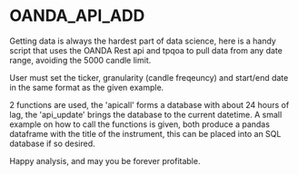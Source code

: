 # OANDA_API_ADD
Getting data is always the hardest part of data science, here is a handy script that uses the OANDA Rest api and 
tpqoa to pull data from any date range, avoiding the 5000 candle limit.

User must set the ticker, granularity (candle freqeuncy) and start/end date in the same format as the given example. 

2 functions are used, the 'apicall' forms a database with about 24 hours of lag, the 'api_update' brings the database to the current datetime. 
A small example on how to call the functions is given, both produce a pandas dataframe with the title of the instrument, 
this can be placed into an SQL database if so desired. 

Happy analysis, and may you be forever profitable.

